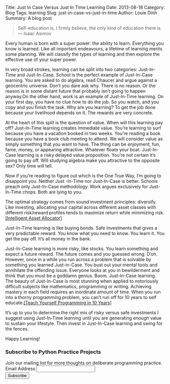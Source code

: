 Title: Just In Case Versus Just In Time Learning
Date: 2013-08-18
Category: Blog
Tags: learning
Slug: just-in-case-vs-just-in-time
Author: Louie Dinh
Summary: A blog post

>Self-education is, I firmly believe, the only kind of education there is.
― Isaac Asimov

Every human is born with a super power: the ability to learn. Everything you
know is learned. Like all important endeavours, a lifetime of learning merits
some planning. We will classify the types of learning and then explore the
effective use of your super power.

In very broad strokes, learning can be split into two categories: Just-In-Time
and Just-In-Case. School is the perfect example of Just-In-Case learning. You
are asked to do algebra, read Chaucer and argue against a geocentric universe.
Don’t you dare ask why. There is no reason. Or the reason is in some distant
future that probably isn’t going to happen anyway.On the other hand, work is an
example of Just-In-Time learning. On your first day, you have no clue how to do
the job. So you watch, and you copy and you finish the task. Why are you
learning? To get the job done because your livelihood depends on it. The
rewards are very concrete.

At the heart of this split is the question of value. When will this learning
pay off? Just-In-Time learning creates immediate value. You’re learning to surf
because you have a vacation booked in two weeks. You’re reading a book because
you have a book club meeting to attend. We will consider value as simply
something that you want to have. The thing can be enjoyment, fun, fame, money,
or appearing attractive. Whatever floats your boat. Just-In-Case learning is a
risky delayed value proposition. You’re not certain it’s going to pay off. Will
studying algebra make you attractive to the opposite sex? Only time will tell.

Now if you’re reading to figure out which is the One True Way, I’m going to
disappoint you. Neither Just -In-Time nor Just-In-Case is better. Schools
preach only Just-In-Case methodology. Work argues exclusively for Just-In-Time
chops. Both are lying to you.

The optimal strategy comes from sound investment principles: diversify. Like
investing, allocating your capital across different asset classes with
different risk/reward profiles tends to maximize return while minimizing risk.
[[Intelligent Asset Allocator]](https://www.amazon.com/dp/0071362363/ref=as_li_qf_sp_asin_til?tag=homebits04-20&camp=0&creative=0&linkCode=as1&creativeASIN=0071362363&adid=1BP197D23ZSJBKKX32M8&)

Just-In-Time learning is like buying bonds. Safe investments that gives a very
predictable reward. You know what you need to know. You learn it. You get the
pay off. It’s all money in the bank.

Just-In-Case learning is more risky, like stocks. You learn something and
expect a future reward. The future comes and you guessed wrong. D’oh. However,
once in a while you run across a problem that is solvable by something you
learned Just-in-Case. You bust out your mental tools and annihilate the
offending issue. Everyone looks at you in bewilderment and think that you must
be a goddamn genius. Boom. Just-In-Case learning. The beauty of Just-In-Case is
most stunning when applied to notoriously difficult subjects like mathematics,
programming or writing. Achieving mastery in each field requires an inordinate
amount of time. When you run into a thorny programming problem, you can’t run
off for 10 years to self educate.[[Teach Yourself Programming in 10
Years]](http://norvig.com/21-days.html)

It’s up to you to determine the right mix of risky versus safe investments I
suggest using Just-In-Time learning until you are generating enough value to
sustain your lifestyle. Then invest in Just-In-Case learning and swing for the
fences.

Happy Learning!


<!-- Begin MailChimp Signup Form -->
<div id="mc_embed_signup">
<form action="http://ldinh.us7.list-manage1.com/subscribe/post?u=8ca0c45c82ef713b79a588f83&amp;id=4de59dd00f" method="post" id="mc-embedded-subscribe-form" name="mc-embedded-subscribe-form" class="validate" target="_blank" novalidate>
    <h3>Subscribe to Python Practice Projects</h3>
    Join our mailing list for more thoughts on deliberate programming practice.
    <div class="mc-field-group">
        <label for="mce-EMAIL">Email Address</label>
        <input type="email" value="" name="EMAIL" class="required email" id="mce-EMAIL">
    </div>
    <div id="mce-responses" class="clear">
        <div class="response" id="mce-error-response" style="display:none"></div>
        <div class="response" id="mce-success-response" style="display:none"></div>
    </div>  <div class="clear"><input type="submit" value="Subscribe" name="subscribe" id="mc-embedded-subscribe" class="button"></div>
</form>
</div>
<!--End mc_embed_signup-->
